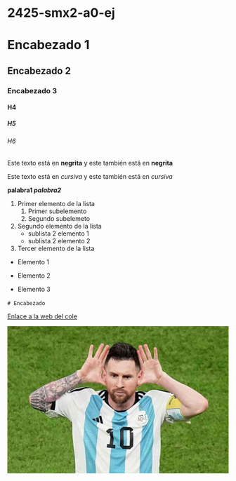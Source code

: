 # 2425-smx2-a0-ej

# Encabezado 1
## Encabezado 2
### Encabezado 3
#### H4
##### H5
###### H6

Este texto está en **negrita** y este también está en __negrita__

Este texto está en *cursiva* y este también está en _cursiva_

**palabra1 _palabra2_**

1. Primer elemento de la lista
	1. Primer subelemento
	2. Segundo subelemeto
2. Segundo elemento de la lista 
	* sublista 2 elemento 1
	* sublista 2 elemento 2
3. Tercer elemento de la lista

* Elemento 1
- Elemento 2
+ Elemento 3

``# Encabezado``

[Enlace a la web del cole](https://www.fje.edu/ca/fje "Texto opcional")


![Messi](https://github.com/DavidInie/2425-smx2-a0-ej/blob/main/Messi.jpg "Titulo opcional de la igamen")

